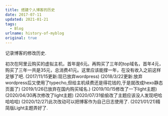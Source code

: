 ```yaml
---
title: 搭建个人博客的历史
date: 2017-07-11
updated: 2021-01-21
tags: 
  - Blog
urlname: history-of-myblog
original: true
---
```

记录博客的修改历史. 
<!--more-->
初次在阿里云购买的虚拟主机，首年是6元。再购买了三年的top域名，首年4元，购买了三年一共是35元，总消费41元。这里应该能撑一年，在没有收入之前这样足够了吧.
(2017/11/15更新:现已放弃wordpress)
(2018/3/22更新:放弃wordpress后又使用了typecho,但给主机续费还是得花钱的,于是就改成hexo静态页面了)
(2019/1/26已放弃在国内购买域名.)
(2019/10/15修改了一下light主题)
(2020/04/30再次修改了light主题)
(2020/07/31偷偷改了主题应该没人发现吧哈哈哈哈)
(2020/12/27)此次改动可以把博客作为自己日志使用了. 
(2021/01/21)精简版Light主题弄好了. 
